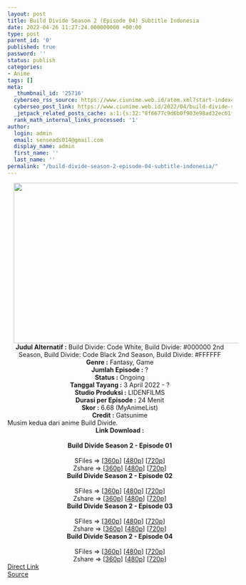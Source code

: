 ```yaml
---
layout: post
title: Build Divide Season 2 (Episode 04) Subtitle Indonesia
date: 2022-04-26 11:27:24.000000000 +00:00
type: post
parent_id: '0'
published: true
password: ''
status: publish
categories:
- Anime
tags: []
meta:
  _thumbnail_id: '25716'
  cyberseo_rss_source: https://www.ciunime.web.id/atom.xml?start-index=1
  cyberseo_post_link: https://www.ciunime.web.id/2022/04/build-divide-season-2-subtitle-indonesia.html
  _jetpack_related_posts_cache: a:1:{s:32:"8f6677c9d6b0f903e98ad32ec61f8deb";a:2:{s:7:"expires";i:1657625149;s:7:"payload";a:3:{i:0;a:1:{s:2:"id";i:27073;}i:1;a:1:{s:2:"id";i:26987;}i:2;a:1:{s:2:"id";i:26877;}}}}
  rank_math_internal_links_processed: '1'
author:
  login: admin
  email: senseads014@gmail.com
  display_name: admin
  first_name: ''
  last_name: ''
permalink: "/build-divide-season-2-episode-04-subtitle-indonesia/"
---
```

<div class="separator" style="clear: both; text-align: center;"><a href="https://blogger.googleusercontent.com/img/b/R29vZ2xl/AVvXsEhQhOlEuDqvzwbY8xqR9CODuPVAqMY24zNh1SThmHDSbUy0ntTVnpKy3dDOEz3dTMIV1H6HlVzpyDj1oAEvHztsqfwHqPU-gissQJxVK7x74Bj5TUvUSMuiS_DFbtny2M4bqBsKI2UUc9jRBGzOL4ZVo6-ZtYYyBP7F5boDEuN89mHntI7G9Z9rEVGu/s1280/Build%20Divide%20-%20Code%20White.png" style="margin-left: 1em; margin-right: 1em;"><img border="0" data-original-height="720" data-original-width="1280" height="360" src="{{ site.baseurl }}/assets/2022/04/Build%20Divide%20-%20Code%20White.png" width="640" /></a></div>
<div class="separator" style="clear: both; text-align: center;"></div>
<div style="text-align: center;"><b>Judul</b><b><b> Alternatif</b> :</b> Build Divide: Code White,&nbsp;Build Divide: #000000 2nd Season, Build Divide: Code Black 2nd Season, Build Divide: #FFFFFF</div>
<div style="text-align: center;"><b><b>Genre :</b></b> Fantasy, Game</div>
<div style="text-align: center;"><b>Jumlah Episode :</b> ?<br /><b>Status :&nbsp;</b>Ongoing<br /><b>Tanggal Tayang :</b> 3 April&nbsp;2022 - ?<br /><b>Studio Produksi :</b>&nbsp;LIDENFILMS<br /><b>Durasi per Episode :</b> 24 Menit</div>
<div style="text-align: center;"><b>Skor :</b> 6.68 (MyAnimeList)</div>
<div style="text-align: center;"><b>Credit :</b>&nbsp;Gatsunime</div>
<div style="text-align: center;"></div>
<div style="text-align: justify;">Musim kedua dari anime&nbsp;Build Divide.</div>
<div style="text-align: justify;"></div>
<div style="text-align: justify;"></div>
<div style="text-align: center;">
<div style="text-align: center;">
<div style="text-align: left;">
<div style="text-align: center;"><b>Link Download :</b></div>
<div style="text-align: center;"><b><br /></b></div>
<div style="text-align: center;"><span style="text-align: left;"><b>Build Divide Season 2</b></span><span style="text-align: left;"><b>&nbsp;</b></span><b>- Episode 01</b></div>
<div style="text-align: center;"><b><br /></b></div>
<div style="text-align: center;">SFiles =&gt; [<a href="http://www.solidfiles.com/v/g6LAL2WmwjkMQ" target="_blank" rel="noopener">360p</a>] [<a href="http://www.solidfiles.com/v/nkLeLAAP7yM64" target="_blank" rel="noopener">480p</a>] [<a href="http://www.solidfiles.com/v/nkLeLnX6A2mpV" target="_blank" rel="noopener">720p</a>]</div>
<div style="text-align: center;">Zshare =&gt; [<a href="https://www76.zippyshare.com/v/bWRzYpWD/file.html" target="_blank" rel="noopener">360p</a>] [<a href="https://www76.zippyshare.com/v/UGsiyzNp/file.html" target="_blank" rel="noopener">480p</a>] [<a href="https://www76.zippyshare.com/v/GWwwvRrF/file.html" target="_blank" rel="noopener">720p</a>]</div>
<div style="text-align: center;"></div>
<div style="text-align: center;">
<div><span style="text-align: left;"><b>Build Divide Season 2</b></span><span style="text-align: left;"><b>&nbsp;</b></span><b>- Episode 02</b></div>
<div><b><br /></b></div>
<div>SFiles =&gt; [<a href="http://www.solidfiles.com/v/zeLqjMwRz4XPj" target="_blank" rel="noopener">360p</a>] [<a href="http://www.solidfiles.com/v/YLr7DkrDRGdXp" target="_blank" rel="noopener">480p</a>] [<a href="http://www.solidfiles.com/v/y6LznYwyeWQ4m" target="_blank" rel="noopener">720p</a>]</div>
<div>Zshare =&gt; [<a href="https://www33.zippyshare.com/v/0Z3BUWWx/file.html" target="_blank" rel="noopener">360p</a>] [<a href="https://www33.zippyshare.com/v/Esf7uKeO/file.html" target="_blank" rel="noopener">480p</a>] [<a href="https://www33.zippyshare.com/v/440ke3sE/file.html" target="_blank" rel="noopener">720p</a>]</div>
<div></div>
<div>
<div><span style="text-align: left;"><b>Build Divide Season 2</b></span><span style="text-align: left;"><b>&nbsp;</b></span><b>- Episode 03</b></div>
<div><b><br /></b></div>
<div>SFiles =&gt; [<a href="https://www.mp4upload.com/xd4ilk8esnx9" target="_blank" rel="noopener">360p</a>] [<a href="https://www.mp4upload.com/qrd747ubq3kj" target="_blank" rel="noopener">480p</a>] [<a href="https://www.mp4upload.com/mw556ucucdzw" target="_blank" rel="noopener">720p</a>]</div>
<div>Zshare =&gt; [<a href="https://www91.zippyshare.com/v/xgxsaGud/file.html" target="_blank" rel="noopener">360p</a>] [<a href="https://www91.zippyshare.com/v/krr1Rfss/file.html" target="_blank" rel="noopener">480p</a>] [<a href="https://www91.zippyshare.com/v/9wukEVw5/file.html" target="_blank" rel="noopener">720p</a>]</div>
</div>
<div></div>
<div>
<div><span style="text-align: left;"><b>Build Divide Season 2</b></span><span style="text-align: left;"><b>&nbsp;</b></span><b>- Episode 04</b></div>
<div><b><br /></b></div>
<div>SFiles =&gt; [<a href="http://www.solidfiles.com/v/YL63dVrzzqwgk" target="_blank" rel="noopener">360p</a>] [<a href="http://www.solidfiles.com/v/MW7wmGkqz7AaL" target="_blank" rel="noopener">480p</a>] [<a href="http://www.solidfiles.com/v/MW7wpBPY7ADYK" target="_blank" rel="noopener">720p</a>]</div>
<div>Zshare =&gt; [<a href="https://www10.zippyshare.com/v/8kVWdyvY/file.html" target="_blank" rel="noopener">360p</a>] [<a href="https://www10.zippyshare.com/v/4pu8LNmG/file.html" target="_blank" rel="noopener">480p</a>] [<a href="https://www10.zippyshare.com/v/EaK4cNyp/file.html" target="_blank" rel="noopener">720p</a>]</div>
</div>
</div>
</div>
</div>
</div>
<link rel="stylesheet" href="https://cdnjs.cloudflare.com/ajax/libs/font-awesome/4.7.0/css/font-awesome.min.css" />
<div class="divbtn"> <a href="https://handymansurrender.com/fihup8buzv?key=94550f7ce39444073321dde3b8782f97" class="btn"><i class="fa fa-download"></i> Direct Link</a> <br /><a href="https://www.ciunime.web.id/2022/04/build-divide-season-2-subtitle-indonesia.html">Source</a> </div>
